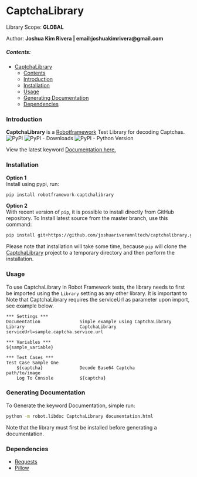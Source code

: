 CaptchaLibrary
================
  
Library Scope: __GLOBAL__  

Author: __Joshua Kim Rivera | email:joshuakimrivera@gmail.com__



##### Contents:
- [CaptchaLibrary](#captchalibrary)
    - [Contents](#contents)
    - [Introduction](#introduction)
    - [Installation](#installation)
    - [Usage](#usage)
    - [Generating Documentation](#generating-documentation)
    - [Dependencies](#dependencies)

 

### Introduction
**CaptchaLibrary** is a [Robotframework](https://www.robotframework.org) Test Library for decoding Captchas.  
![PyPI](https://img.shields.io/pypi/v/robotframework-captchalibrary?style=for-the-badge) 
![PyPI - Downloads](https://img.shields.io/pypi/dd/robotframework-captchalibrary?style=for-the-badge)
![PyPI - Python Version](https://img.shields.io/pypi/pyversions/robotframework-captchalibrary?style=for-the-badge)
  
View the latest keyword [Documentation here.](https://joshuariveramnltech.github.io/captchalibrary/)

### Installation
**Option 1**  
Install using pypi, run:
```bash
pip install robotframework-captchalibrary
```
**Option 2**  
With recent version of `pip`, it is possible to install directly from GitHub repository. To Install latest source
from the master branch, use this command:
```bash
pip install git+https://github.com/joshuariveramnltech/captchalibrary.git
```
Please note that installation will take some time, because ``pip`` will
clone the [CaptchaLibrary](https://github.com/joshuariveramnltech/captchalibrary) project to a temporary directory and then
perform the installation.


### Usage
To use CaptchaLibrary in Robot Framework tests, the library needs to
first be imported using the `Library` setting as any other library.
It is important to Note that CaptchaLibrary requires the serviceUrl as parameter
upon import, see example below.

```robotframework
*** Settings ***
Documentation               Simple example using CaptchaLibrary
Library                     CaptchaLibrary          serviceUrl=sample.captcha.service.url

*** Variables ***
${sample_variable}

*** Test Cases ***
Test Case Sample One
    ${captcha}              Decode Base64 Captcha           path/to/image
    Log To Console          ${captcha}

```

### Generating Documentation
To Generate the keyword Documentation, simple run:
```bash
python -m robot.libdoc CaptchaLibrary documentation.html
```
Note that the library must first be installed before generating a documentation.


### Dependencies
* [Requests](https://pypi.org/project/requests/)
* [Pillow](https://pypi.org/project/Pillow/)
